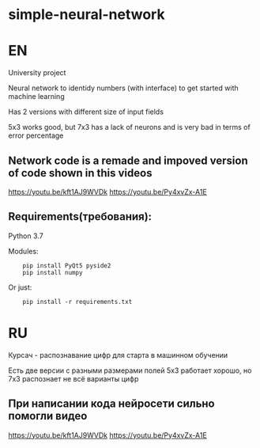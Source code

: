 # simple-neural-network
# EN
University project

Neural network to identidy numbers (with interface) to get started with machine learning

Has 2 versions with different size of input fields

5x3 works good, but 7x3 has a lack of neurons and is very bad in terms of error percentage
## Network code is a remade and impoved version of code shown in this videos
https://youtu.be/kft1AJ9WVDk
https://youtu.be/Py4xvZx-A1E

## Requirements(требования):
Python 3.7

Modules:
```   
    pip install PyQt5 pyside2
    pip install numpy
```    
  
Or just:
```
    pip install -r requirements.txt
```    
# RU

Курсач - распознавание цифр для старта в машинном обучении

Есть две версии с разными размерами полей
5х3 работает хорошо, но 7х3 распознает не всё варианты цифр

## При написании кода нейросети сильно помогли видео
https://youtu.be/kft1AJ9WVDk
https://youtu.be/Py4xvZx-A1E

